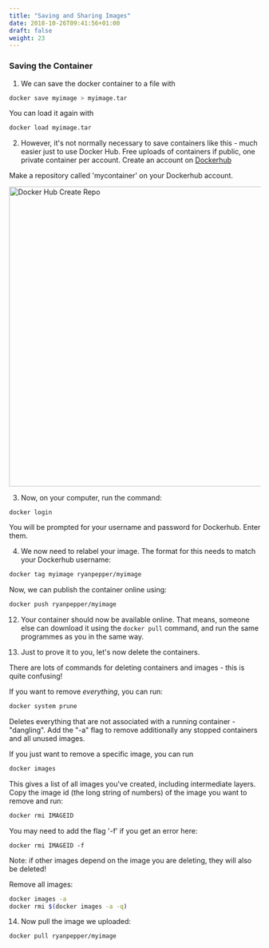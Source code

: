 ```yaml
---
title: "Saving and Sharing Images"
date: 2018-10-26T09:41:56+01:00
draft: false
weight: 23
---
```


### Saving the Container

1) We can save the docker container to a file with

```bash
docker save myimage > myimage.tar
```

You can load it again with

```bash
docker load myimage.tar
```

2) However, it's not normally necessary to save containers like this - much easier just to use Docker Hub. Free uploads of containers if public, one private container per account. Create an account on [Dockerhub](https://hub.docker.com)

Make a repository called 'mycontainer' on your Dockerhub account.

<img alt="Docker Hub Create Repo" src="../docker-hub.png" width="600px">

3) Now, on your computer, run the command:
```
docker login
```
You will be prompted for your username and password for Dockerhub. Enter them.

4) We now need to relabel your image. The format for this needs to match your Dockerhub username:

```bash
docker tag myimage ryanpepper/myimage
```
Now, we can publish the container online using:

```bash
docker push ryanpepper/myimage
```

12) Your container should now be available online. That means, someone else can download it using the `docker pull` command, and run the same programmes as you in the same way.

13) Just to prove it to you, let's now delete the containers.

There are lots of commands for deleting containers and images - this is quite confusing!


If you want to remove *everything*, you can run:
```bash
docker system prune
```
Deletes everything that are not associated with a running container - "dangling". Add the "-a" flag to remove additionally any stopped containers and all unused images.


If you just want to remove a specific image, you can run

```Bash
docker images
```

This gives a list of all images you've created, including intermediate layers.
Copy the image id (the long string of numbers) of the image you want to remove
and run:

```bash
docker rmi IMAGEID
```
You may need to add the flag '-f' if you get an error here:

```
docker rmi IMAGEID -f
```
Note: if other images depend on the image you are deleting, they will also be deleted!

Remove all images:

```bash
docker images -a
docker rmi $(docker images -a -q)
```

14) Now pull the image we uploaded:

```
docker pull ryanpepper/myimage
```
